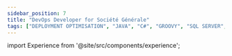 ```yaml
---
sidebar_position: 7
title: "DevOps Developer for Société Générale"
tags: ["DEPLOYMENT OPTIMISATION", "JAVA", "C#", "GROOVY", "SQL SERVER", "LINUX", "WINDOWS SERVER", "BASH", "POWERSHELL", "ELK STACK", "AUTOSYS", "KAFKA", "ANGULAR", "POSTMAN"]
---
```


import Experience from '@site/src/components/experience';

<Experience title={frontMatter.title} />